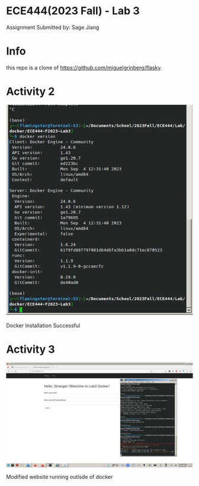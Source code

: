 # ECE444(2023 Fall) - Lab 3

Assignment Submitted by: Sage Jiang

# Info
this repo is a clone of
https://github.com/miguelgrinberg/flasky.

# Activity 2
![Installation](https://raw.githubusercontent.com/stardust-s/ECE444-F2023-Lab3/main/img/1.png "Installation")

Docker Installation Successful

# Activity 3
![Website](https://raw.githubusercontent.com/stardust-s/ECE444-F2023-Lab3/main/img/2.png "Website")

Modified website running outisde of docker